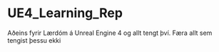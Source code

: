 # UE4_Learning_Rep
Aðeins fyrir Lærdóm á Unreal Engine 4 og allt tengt því. Færa allt sem tengist þessu ekki
